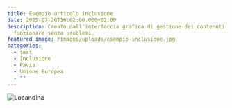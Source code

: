 ```yaml
---
title: Esempio articolo inclusione
date: 2025-07-26T16:02:00.000+02:00
description: Creato dall'interfaccia grafica di gestione dei contenuti. Sembra
  funzionare senza problemi.
featured_image: /images/uploads/esempio-inclusione.jpg
categories:
  - test
  - Inclusione
  - Pavia
  - Unione Europea
  - ""
---
```

![Locandina](/images/uploads/esempio-inclusione.jpg "Inclusione - Giuditta Matucci")
